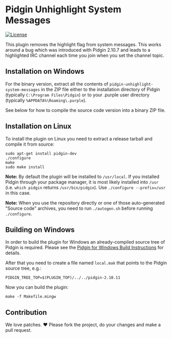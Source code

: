 # Pidgin Unhighlight System Messages

[![License](https://img.shields.io/badge/License-GPLv2-blue.svg?style=flat)](COPYING)

This plugin removes the highlight flag from system messages. This works around
a bug which was introduced with Pidgin 2.10.7 and leads to a highlighted IRC
channel each time you join when you set the channel topic.


## Installation on Windows
For the binary version, extract all the contents of
`pidgin-unhighlight-system-messages` in the ZIP file either to the installation
directory of Pidgin (typically `C:\Program Files\Pidgin`) or to your .purple
user directory (typically `%APPDATA%\Roaming\.purple`).

See below for how to compile the source code version into a binary ZIP file.


## Installation on Linux
To install the plugin on Linux you need to extract a release tarball and
compile it from source:

    sudo apt-get install pidgin-dev
    ./configure
    make
    sudo make install

**Note:** By default the plugin will be installed to `/usr/local`.  If you
installed Pidgin through your package manager, it is most likely installed into
`/usr` (i.e. `which pidgin` returns `/usr/bin/pidgin`). Use
`./configure --prefix=/usr` in this case.

**Note:** When you use the repository directly or one of those auto-generated
"Source code" archives, you need to run `./autogen.sh` before running
`./configure`.


## Building on Windows
In order to build the plugin for Windows an already-compiled source tree of
Pidgin is required. Please see the [Pidgin for Windows Build
Instructions](https://developer.pidgin.im/wiki/BuildingWinPidgin) for details.

After that you need to create a file named `local.mak` that points to the
Pidgin source tree, e.g.:

    PIDGIN_TREE_TOP=$(PLUGIN_TOP)/../../pidgin-2.10.11

Now you can build the plugin:

    make -f Makefile.mingw


## Contribution
We love patches. :heart: Please fork the project, do your changes and make a
pull request.
